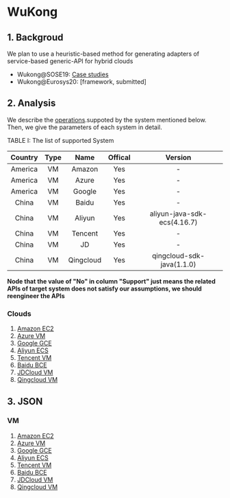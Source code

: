 # WuKong

##  1. Backgroud

  We plan to use a heuristic-based method for generating adapters of service-based generic-API for hybrid clouds
  
  - Wukong@SOSE19: [Case studies](https://ieeexplore.ieee.org/document/8705827)
  - Wukong@Eurosys20: [framework, submitted]

##  2. Analysis

We describe the [operations](docs/Operations.md).suppoted by the system mentioned below.
Then, we give the parameters of each system in detail.


TABLE I: The list of supported System

|  Country  |   Type    |   Name    |  Offical  |  Version  |
| :-------: | :-------: | :-------: | :-------: | :-------: |
|  America  |     VM    |   Amazon  |    Yes    |   -                             |
|  America  |     VM    |   Azure   |    Yes    |  -                              |
|  America  |     VM    |   Google  |    Yes    |  -                              |
|  China    |     VM    |   Baidu   |    Yes    |   -                             |
|  China    |     VM    |   Aliyun  |    Yes    |  aliyun-java-sdk-ecs(4.16.7)    |
|  China    |     VM    |   Tencent |    Yes    |   -                             |
|  China    |     VM    |   JD      |    Yes    |   -                             |
|  China    |     VM    | Qingcloud |    Yes    |    qingcloud-sdk-java(1.1.0)    |


**Node that the value of "No" in column "Support" just means the related APIs
of target system does not satisfy our assumptions, we should reengineer the APIs**


### Clouds
1. [Amazon EC2](docs/AmazonEc2-Analysis.md)
2. [Azure VM](docs/AzureVM-Analysis.md)
3. [Google GCE](docs/GoogleCCE-Analysis.md)
4. [Aliyun ECS](docs/AliyunECS-Analysis.md)
5. [Tencent VM](docs/TencentVM-Analysis.md)
6. [Baidu BCE](docs/BaiduBCE-Analysis.md)
7. [JDCloud VM](docs/JDCloudVM-Analysis.md)
8. [Qingcloud VM](docs/QingcloudVM-Analysis.md)


##  3. JSON 

### VM
1. [Amazon EC2](docs/AmazonEc2-json.md)
2. [Azure VM](docs/AzureVM-json.md)
3. [Google GCE](docs/GoogleCCE-json.md)
4. [Aliyun ECS](docs/AliyunECS-json.md)
5. [Tencent VM](docs/TencentVM-json.md)
6. [Baidu BCE](docs/BaiduBCE-json.md)
7. [JDCloud VM](docs/JDCloudVM-json.md)
8. [Qingcloud VM](docs/QingcloudVM-json.md)
